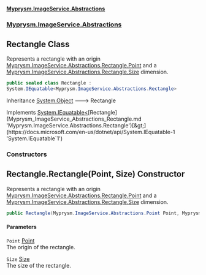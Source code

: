 #### [Myprysm.ImageService.Abstractions](index.md 'index')
### [Myprysm.ImageService.Abstractions](index.md#Myprysm_ImageService_Abstractions 'Myprysm.ImageService.Abstractions')
## Rectangle Class
Represents a rectangle with an origin [Myprysm.ImageService.Abstractions.Rectangle.Point](https://docs.microsoft.com/en-us/dotnet/api/Myprysm.ImageService.Abstractions.Rectangle.Point 'Myprysm.ImageService.Abstractions.Rectangle.Point') and a [Myprysm.ImageService.Abstractions.Rectangle.Size](https://docs.microsoft.com/en-us/dotnet/api/Myprysm.ImageService.Abstractions.Rectangle.Size 'Myprysm.ImageService.Abstractions.Rectangle.Size') dimension.  
```csharp
public sealed class Rectangle :
System.IEquatable<Myprysm.ImageService.Abstractions.Rectangle>
```

Inheritance [System.Object](https://docs.microsoft.com/en-us/dotnet/api/System.Object 'System.Object') &#129106; Rectangle  

Implements [System.IEquatable&lt;](https://docs.microsoft.com/en-us/dotnet/api/System.IEquatable-1 'System.IEquatable`1')[Rectangle](Myprysm_ImageService_Abstractions_Rectangle.md 'Myprysm.ImageService.Abstractions.Rectangle')[&gt;](https://docs.microsoft.com/en-us/dotnet/api/System.IEquatable-1 'System.IEquatable`1')  
### Constructors
<a name='Myprysm_ImageService_Abstractions_Rectangle_Rectangle(Myprysm_ImageService_Abstractions_Point_Myprysm_ImageService_Abstractions_Size)'></a>
## Rectangle.Rectangle(Point, Size) Constructor
Represents a rectangle with an origin [Myprysm.ImageService.Abstractions.Rectangle.Point](https://docs.microsoft.com/en-us/dotnet/api/Myprysm.ImageService.Abstractions.Rectangle.Point 'Myprysm.ImageService.Abstractions.Rectangle.Point') and a [Myprysm.ImageService.Abstractions.Rectangle.Size](https://docs.microsoft.com/en-us/dotnet/api/Myprysm.ImageService.Abstractions.Rectangle.Size 'Myprysm.ImageService.Abstractions.Rectangle.Size') dimension.  
```csharp
public Rectangle(Myprysm.ImageService.Abstractions.Point Point, Myprysm.ImageService.Abstractions.Size Size);
```
#### Parameters
<a name='Myprysm_ImageService_Abstractions_Rectangle_Rectangle(Myprysm_ImageService_Abstractions_Point_Myprysm_ImageService_Abstractions_Size)_Point'></a>
`Point` [Point](Myprysm_ImageService_Abstractions_Point.md 'Myprysm.ImageService.Abstractions.Point')  
The origin of the rectangle.
  
<a name='Myprysm_ImageService_Abstractions_Rectangle_Rectangle(Myprysm_ImageService_Abstractions_Point_Myprysm_ImageService_Abstractions_Size)_Size'></a>
`Size` [Size](Myprysm_ImageService_Abstractions_Size.md 'Myprysm.ImageService.Abstractions.Size')  
The size of the rectangle.
  
  
